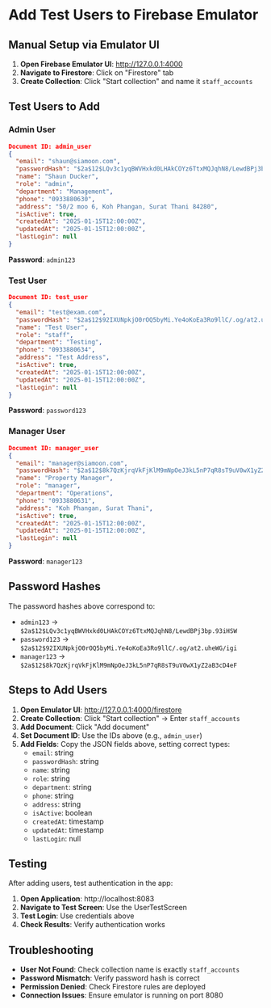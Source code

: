 # Add Test Users to Firebase Emulator

## Manual Setup via Emulator UI

1. **Open Firebase Emulator UI**: http://127.0.0.1:4000
2. **Navigate to Firestore**: Click on "Firestore" tab
3. **Create Collection**: Click "Start collection" and name it `staff_accounts`

## Test Users to Add

### Admin User
```json
Document ID: admin_user
{
  "email": "shaun@siamoon.com",
  "passwordHash": "$2a$12$LQv3c1yqBWVHxkd0LHAkCOYz6TtxMQJqhN8/LewdBPj3bp.93iHSW",
  "name": "Shaun Ducker",
  "role": "admin",
  "department": "Management",
  "phone": "0933880630",
  "address": "50/2 moo 6, Koh Phangan, Surat Thani 84280",
  "isActive": true,
  "createdAt": "2025-01-15T12:00:00Z",
  "updatedAt": "2025-01-15T12:00:00Z",
  "lastLogin": null
}
```
**Password**: `admin123`

### Test User
```json
Document ID: test_user
{
  "email": "test@exam.com",
  "passwordHash": "$2a$12$92IXUNpkjO0rOQ5byMi.Ye4oKoEa3Ro9llC/.og/at2.uheWG/igi",
  "name": "Test User",
  "role": "staff",
  "department": "Testing",
  "phone": "0933880634",
  "address": "Test Address",
  "isActive": true,
  "createdAt": "2025-01-15T12:00:00Z",
  "updatedAt": "2025-01-15T12:00:00Z",
  "lastLogin": null
}
```
**Password**: `password123`

### Manager User
```json
Document ID: manager_user
{
  "email": "manager@siamoon.com",
  "passwordHash": "$2a$12$8k7QzKjrqVkFjKlM9mNpOeJ3kL5nP7qR8sT9uV0wX1yZ2aB3cD4eF",
  "name": "Property Manager",
  "role": "manager",
  "department": "Operations",
  "phone": "0933880631",
  "address": "Koh Phangan, Surat Thani",
  "isActive": true,
  "createdAt": "2025-01-15T12:00:00Z",
  "updatedAt": "2025-01-15T12:00:00Z",
  "lastLogin": null
}
```
**Password**: `manager123`

## Password Hashes

The password hashes above correspond to:
- `admin123` → `$2a$12$LQv3c1yqBWVHxkd0LHAkCOYz6TtxMQJqhN8/LewdBPj3bp.93iHSW`
- `password123` → `$2a$12$92IXUNpkjO0rOQ5byMi.Ye4oKoEa3Ro9llC/.og/at2.uheWG/igi`
- `manager123` → `$2a$12$8k7QzKjrqVkFjKlM9mNpOeJ3kL5nP7qR8sT9uV0wX1yZ2aB3cD4eF`

## Steps to Add Users

1. **Open Emulator UI**: http://127.0.0.1:4000/firestore
2. **Create Collection**: Click "Start collection" → Enter `staff_accounts`
3. **Add Document**: Click "Add document"
4. **Set Document ID**: Use the IDs above (e.g., `admin_user`)
5. **Add Fields**: Copy the JSON fields above, setting correct types:
   - `email`: string
   - `passwordHash`: string
   - `name`: string
   - `role`: string
   - `department`: string
   - `phone`: string
   - `address`: string
   - `isActive`: boolean
   - `createdAt`: timestamp
   - `updatedAt`: timestamp
   - `lastLogin`: null

## Testing

After adding users, test authentication in the app:

1. **Open Application**: http://localhost:8083
2. **Navigate to Test Screen**: Use the UserTestScreen
3. **Test Login**: Use credentials above
4. **Check Results**: Verify authentication works

## Troubleshooting

- **User Not Found**: Check collection name is exactly `staff_accounts`
- **Password Mismatch**: Verify password hash is correct
- **Permission Denied**: Check Firestore rules are deployed
- **Connection Issues**: Ensure emulator is running on port 8080

